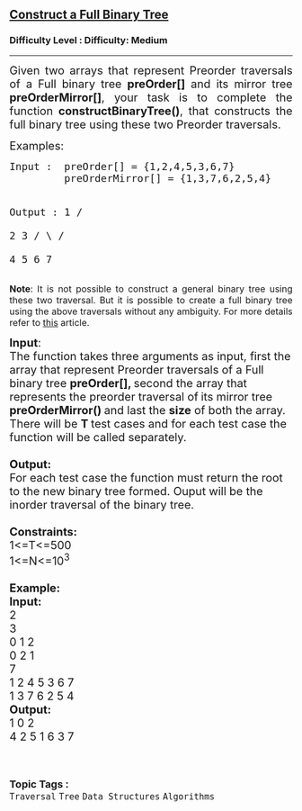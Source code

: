 <h2><a href="https://www.geeksforgeeks.org/problems/construct-a-full-binary-tree/1?itm_source=geeksforgeeks&itm_medium=article&itm_campaign=practice_card">Construct a Full Binary Tree</a></h2><h3>Difficulty Level : Difficulty: Medium</h3><hr><div class="problems_problem_content__Xm_eO"><p style="text-align: justify;"><span style="font-size: 20px;">Given two arrays that represent Preorder traversals of a Full binary tree <strong>preOrder[]</strong> and its mirror tree <strong>preOrderMirror[]</strong>, your task is to complete the function&nbsp;<strong>constructBinaryTree()</strong>, that&nbsp;constructs the full binary tree using these two Preorder traversals.</span></p>
<p><span style="font-size: 20px;">Examples:</span></p>
<pre><span style="font-size: 18px;">Input :  preOrder[] = {1,2,4,5,3,6,7}
         preOrderMirror[] = {1,3,7,6,2,5,4}

Output :          1
               /    \
              2      3
            /   \   /  \
           4     5 6    7</span>
</pre>
<p style="text-align: justify;"><span style="font-size: 16px;"><strong>Note</strong>: It is not possible to construct a general binary tree using these two traversal. But it is possible to create a full binary tree using the above traversals without any ambiguity. For more details refer to&nbsp;<a href="http://www.geeksforgeeks.org/if-you-are-given-two-traversal-sequences-can-you-construct-the-binary-tree/">this</a>&nbsp;article.</span></p>
<p><span style="font-size: 20px;"><strong>Input</strong>:<br>The function takes three arguments as input, first the array&nbsp;that represent Preorder traversals of a Full binary tree <strong>preOrder[], </strong>second the array that represents the preorder traversal of<strong>&nbsp;</strong>its mirror tree <strong>preOrderMirror()&nbsp;</strong>and last the <strong>size</strong> of both the array.<br>There will be <strong>T&nbsp;</strong>test cases and for each test case the function will be called separately.<br><br><strong>Output:</strong><br>For each test case the function must return the root to the new binary tree formed. Ouput will be the inorder traversal of the binary tree.<br><br><strong>Constraints:</strong><br>1&lt;=T&lt;=500<br>1&lt;=N&lt;=10<sup>3</sup><br><br><strong>Example:<br>Input:</strong><br>2<br>3<br>0 1 2&nbsp;<br>0 2 1<br>7<br>1 2 4 5 3 6 7<br>1 3 7 6 2 5 4<br><strong>Output:</strong><br>1 0 2&nbsp;<br>4 2 5 1 6 3 7&nbsp;</span><br>&nbsp;</p></div><br><p><span style=font-size:18px><strong>Topic Tags : </strong><br><code>Traversal</code>&nbsp;<code>Tree</code>&nbsp;<code>Data Structures</code>&nbsp;<code>Algorithms</code>&nbsp;